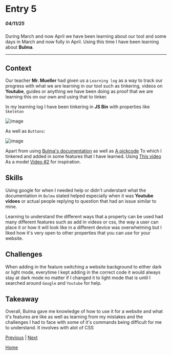 # Entry 5
##### 04/11/25

During March and now April we have been learning about our tool and some days in March and now fully in April. Using this time I have been learning about **Bulma**.

---

## Context

Our teacher **Mr. Mueller** had given us a `Learning log` as a way to track our progress with what we are learning in our tool such as tinkering, videos on **Youtube**, guides or anything we have been doing as proof that we are learning this on our own and using that to tinker. 

In my learning log I have been tinkering in **JS Bin** with properties like `Skeleton`

![image](https://github.com/user-attachments/assets/f825f495-4617-4d79-90cf-2d8981094201)

As well as `Buttons`:

![image](https://github.com/user-attachments/assets/f217c55e-fe60-4f91-b024-cfc15aee42fd)

Apart from using [Bulma's documentation](https://bulma.io/documentation/) as well as [A pickcode](https://app.pickcode.io/project/cm8rnhkdg3czp13zddxe96yz2) To which I tinkered and added in some features that I have learned. Using [This video](https://youtu.be/bd_jHBk8Kzw?si=cQmZKucG0eQ8SV8-) As a model [Video #2](https://youtu.be/-mIWhsZ0Wxo?si=TFKAgwxeqxacrYS2) for inspiration.

## Skills

Using google for when I needed help or didn't understant what the documentation in `Bulma` stated helped especially when it was **Youtube vidoes** or actual people replying to question that had an issue similar to mine. 

Learning to understand the different ways that a property can be used had many different features such as add in videos or css, the way a user can place it or how it will look like in a different device was overwhelming but I liked how it's very open to other properties that you can use for your website.


## Challenges

When adding in the feature switching a website background to either dark or light mode, everytime I kept adding in the correct code it would always stay at dark mode no matter if I changed it to light mode that is until I searched around `Google` and `Youtube` for help. 

## Takeaway 

Overall, Bulma gave me knowledge of how to use it for a website and what it's features are like as well as learning from my mistakes and the challenges I had to face with some of it's commands being difficult for me to understand. It involves with alot of CSS 


[Previous](entry04.md) | [Next](entry06.md)

[Home](../README.md)
